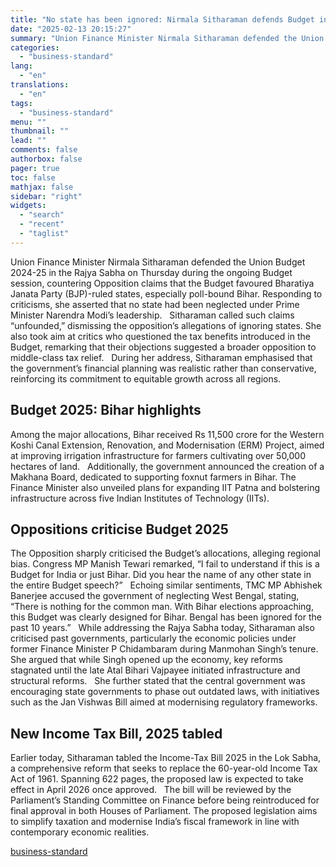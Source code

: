 ```yaml
---
title: "No state has been ignored: Nirmala Sitharaman defends Budget in Rajya Sabha"
date: "2025-02-13 20:15:27"
summary: "Union Finance Minister Nirmala Sitharaman defended the Union Budget 2024-25 in the Rajya Sabha on Thursday during the ongoing Budget session, countering Opposition claims that the Budget favoured Bharatiya Janata Party (BJP)-ruled states, especially poll-bound Bihar. Responding to criticisms, she asserted that no state had been neglected under Prime Minister..."
categories:
  - "business-standard"
lang:
  - "en"
translations:
  - "en"
tags:
  - "business-standard"
menu: ""
thumbnail: ""
lead: ""
comments: false
authorbox: false
pager: true
toc: false
mathjax: false
sidebar: "right"
widgets:
  - "search"
  - "recent"
  - "taglist"
---
```


Union Finance Minister Nirmala Sitharaman defended the Union Budget 2024-25 in the Rajya Sabha on Thursday during the ongoing Budget session, countering Opposition claims that the Budget favoured Bharatiya Janata Party (BJP)-ruled states, especially poll-bound Bihar. Responding to criticisms, she asserted that no state had been neglected under Prime Minister Narendra Modi’s leadership.
 
Sitharaman called such claims “unfounded,” dismissing the opposition’s allegations of ignoring states. She also took aim at critics who questioned the tax benefits introduced in the Budget, remarking that their objections suggested a broader opposition to middle-class tax relief.
 
During her address, Sitharaman emphasised that the government’s financial planning was realistic rather than conservative, reinforcing its commitment to equitable growth across all regions. 
 

Budget 2025: Bihar highlights
-----------------------------

Among the major allocations, Bihar received Rs 11,500 crore for the Western Koshi Canal Extension, Renovation, and Modernisation (ERM) Project, aimed at improving irrigation infrastructure for farmers cultivating over 50,000 hectares of land.
 
Additionally, the government announced the creation of a Makhana Board, dedicated to supporting foxnut farmers in Bihar. The Finance Minister also unveiled plans for expanding IIT Patna and bolstering infrastructure across five Indian Institutes of Technology (IITs).
 

Oppositions criticise Budget 2025
---------------------------------

The Opposition sharply criticised the Budget’s allocations, alleging regional bias. Congress MP Manish Tewari remarked, “I fail to understand if this is a Budget for India or just Bihar. Did you hear the name of any other state in the entire Budget speech?”
 
Echoing similar sentiments, TMC MP Abhishek Banerjee accused the government of neglecting West Bengal, stating, “There is nothing for the common man. With Bihar elections approaching, this Budget was clearly designed for Bihar. Bengal has been ignored for the past 10 years.”
 
While addressing the Rajya Sabha today, Sitharaman also criticised past governments, particularly the economic policies under former Finance Minister P Chidambaram during Manmohan Singh’s tenure. She argued that while Singh opened up the economy, key reforms stagnated until the late Atal Bihari Vajpayee initiated infrastructure and structural reforms.
 
She further stated that the central government was encouraging state governments to phase out outdated laws, with initiatives such as the Jan Vishwas Bill aimed at modernising regulatory frameworks.
 

New Income Tax Bill, 2025 tabled
--------------------------------

Earlier today, Sitharaman tabled the Income-Tax Bill 2025 in the Lok Sabha, a comprehensive reform that seeks to replace the 60-year-old Income Tax Act of 1961. Spanning 622 pages, the proposed law is expected to take effect in April 2026 once approved.
 
The bill will be reviewed by the Parliament’s Standing Committee on Finance before being reintroduced for final approval in both Houses of Parliament. The proposed legislation aims to simplify taxation and modernise India’s fiscal framework in line with contemporary economic realities.

[business-standard](https://www.business-standard.com/politics/sitharaman-defends-budget-2025-opposition-alleges-bihar-bias-rajya-sabha-125021301247_1.html)

